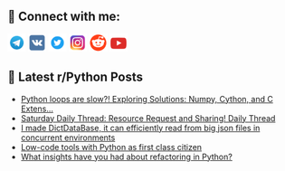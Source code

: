 ## 🔎 Connect with me:
[<img src="https://github.com/bullbesh/bullbesh/blob/main/images/Telegram.png" width="32" height="32" />](https://t.me/bullbesh)
[<img src="https://github.com/bullbesh/bullbesh/blob/main/images/VK.png" width="32" height="32" />](https://vk.com/bullbesh)
[<img src="https://github.com/bullbesh/bullbesh/blob/main/images/Twitter.png" width="32" height="32" />](https://twitter.com/bullbesh1)
[<img src="https://github.com/bullbesh/bullbesh/blob/main/images/Instagram.png" width="32" height="32" />](https://www.instagram.com/bullbesh)
[<img src="https://github.com/bullbesh/bullbesh/blob/main/images/Reddit.png" width="32" height="32" />](https://www.reddit.com/user/bullbesh)
[<img src="https://github.com/bullbesh/bullbesh/blob/main/images/YouTube.png" width="32" height="32" />](https://www.youtube.com/channel/UCtfjRs6uzgq5mfm8S06WTcg)

## 📕 Latest r/Python Posts
<!-- BLOG-POST-LIST:START -->
- [Python loops are slow?! Exploring Solutions: Numpy, Cython, and C Extens...](https://www.reddit.com/r/Python/comments/yyyozn/python_loops_are_slow_exploring_solutions_numpy/)
- [Saturday Daily Thread: Resource Request and Sharing! Daily Thread](https://www.reddit.com/r/Python/comments/yyygpt/saturday_daily_thread_resource_request_and/)
- [I made DictDataBase, it can efficiently read from big json files in concurrent environments](https://www.reddit.com/r/Python/comments/yyuyx1/i_made_dictdatabase_it_can_efficiently_read_from/)
- [Low-code tools with Python as first class citizen](https://www.reddit.com/r/Python/comments/yyqrx8/lowcode_tools_with_python_as_first_class_citizen/)
- [What insights have you had about refactoring in Python?](https://www.reddit.com/r/Python/comments/yyp97e/what_insights_have_you_had_about_refactoring_in/)
<!-- BLOG-POST-LIST:END -->
